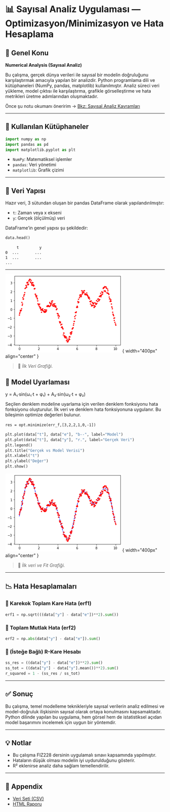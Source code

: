 # 📊 Sayısal Analiz Uygulaması — Optimizasyon/Minimizasyon ve Hata Hesaplama

## 🧠 Genel Konu
**Numerical Analysis (Sayısal Analiz)**

Bu çalışma, gerçek dünya verileri ile sayısal bir modelin doğruluğunu karşılaştırmak amacıyla yapılan bir analizdir. Python programlama dili ve kütüphaneleri (NumPy, pandas, matplotlib) kullanılmıştır. Analiz süreci veri yükleme, model çıktısı ile karşılaştırma, grafikle görselleştirme ve hata metrikleri üretme adımlarından oluşmaktadır. 

Önce şu notu okumanı öneririm → [Bkz: Sayısal Analiz Kavramları](../../../notes/sayısal-analiz-kavramları.md)

---

## 🔧 Kullanılan Kütüphaneler
```python
import numpy as np
import pandas as pd
import matplotlib.pyplot as plt
```
- `NumPy`: Matematiksel işlemler
- `pandas`: Veri yönetimi
- `matplotlib`: Grafik çizimi

---

## 📁 Veri Yapısı
Hazır veri, 3 sütundan oluşan bir pandas DataFrame olarak yapılandırılmıştır:
- `t`: Zaman veya x ekseni
- `y`: Gerçek (ölçülmüş) veri

DataFrame’in genel yapısı şu şekildedir:
```python
data.head()
```
```plaintext
     t         y
0  ...       ...
1  ...       ...
...
```

---

![İlk Veri Grafik](./numerical_analysis-Modelleme-ve-Hataİlk-Görsel.png){ width="400px" align="center" }
> 📝 *İlk Veri Grafiği.*


## 📁 Model Uyarlaması

y = A₁·sin(ω₁·t + φ₁) + A₂·sin(ω₂·t + φ₂)

Seçilen denklem modeline uyarlama için verilen denklem fonksiyonu hata fonksiyonu oluşturulur.
İlk veri ve denklem hata fonksiyonuna uygulanır. 
Bu bileşimin optimize değerleri bulunur.

`res = opt.minimize(err_f,[3,2,2,1,0,-1])`

```python
plt.plot(data["t"], data["e"], "b--", label="Model")
plt.plot(data["t"], data["y"], "r.", label="Gerçek Veri")
plt.legend()
plt.title("Gerçek vs Model Verisi")
plt.xlabel("t")
plt.ylabel("Değer")
plt.show()
```

![İlk veri ve Fit](./numerical_analysis-Modelleme-ve-Hata-İkinci-Görsel.png){ width="400px" align="center" }
> 📝 *İlk veri ve Fit Grafiği.*

---



## 📉 Hata Hesaplamaları

### 🔹 Karekok Toplam Kare Hata (erf1)
```python
erf1 = np.sqrt(((data["y"] - data["e"])**2).sum())
```

### 🔹 Toplam Mutlak Hata (erf2)
```python
erf2 = np.abs(data["y"] - data["e"]).sum()
```

### 🔹 (İsteğe Bağlı) R-Kare Hesabı
```python
ss_res = ((data["y"] - data["e"])**2).sum()
ss_tot = ((data["y"] - data["y"].mean())**2).sum()
r_squared = 1 - (ss_res / ss_tot)
```

---

## ✅ Sonuç
Bu çalışma, temel modelleme teknikleriyle sayısal verilerin analiz edilmesi ve model-doğruluk ilişkisinin sayısal olarak ortaya konulmasını kapsamaktadır. Python dilinde yapılan bu uygulama, hem görsel hem de istatistiksel açıdan model başarımını incelemek için uygun bir yöntemdir.

---

## 💡 Notlar
- Bu çalışma FIZ228 dersinin uygulamalı sınavı kapsamında yapılmıştır.
- Hataların düşük olması modelin iyi uydurulduğunu gösterir.
- R² eklenirse analiz daha sağlam temellendirilir.

---

## 📎 Appendix

- [Veri Seti (CSV)](modellemevehata-data.csv)
- [HTML Raporu](optimizasyon-minimizasyon.html)
